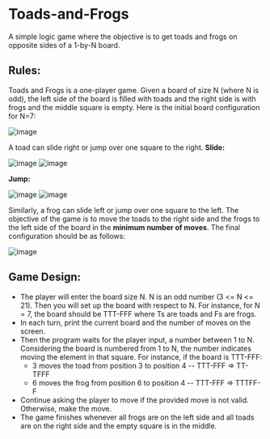 # Toads-and-Frogs
A simple logic game where the objective is to get toads and frogs on opposite sides of a 1-by-N board.

## Rules:
Toads and Frogs is a one-player game. Given a board of size N (where N is odd), the left side of the board is filled with toads and the right side is with frogs and the middle square is empty. Here is the initial board configuration for N=7:

![image](https://github.com/advious/Toads-and-Frogs/assets/122961412/5aca1162-df06-4173-8f5c-35d9a4ce0938)

A toad can slide right or jump over one square to the right.
**__Slide:__**

![image](https://github.com/advious/Toads-and-Frogs/assets/122961412/e0b5be4a-8261-458a-8108-d7a2a359d416)
![image](https://github.com/advious/Toads-and-Frogs/assets/122961412/e6639f07-4adb-44cc-8f45-21363bfe8666)

**__Jump:__**

![image](https://github.com/advious/Toads-and-Frogs/assets/122961412/cb2e6ef6-2b02-43a3-a87c-aedca8443044)
![image](https://github.com/advious/Toads-and-Frogs/assets/122961412/50ca7811-3203-453b-b08e-a6fa2a9ef6cc)

Similarly, a frog can slide left or jump over one square to the left.
The objective of the game is to move the toads to the right side and the frogs to the left side of the board in the __minimum number of moves__. The final configuration should be as follows:

![image](https://github.com/advious/Toads-and-Frogs/assets/122961412/a7d91441-840d-43d5-8ccd-f79c27899a7b)

## Game Design:
- The player will enter the board size N. N is an odd number (3 <= N <= 21). Then you will set up the board with respect to N. For instance, for N = 7, the board should be TTT-FFF where Ts are toads and Fs are frogs.
- In each turn, print the current board and the number of moves on the screen.
- Then the program waits for the player input, a number between 1 to N. Considering the board is numbered from 1 to N, the number indicates moving the element in that square. For instance, if the board is TTT-FFF:
  + 3 moves the toad from position 3 to position 4 -- TTT-FFF => TT-TFFF
  + 6 moves the frog from position 6 to position 4 -- TTT-FFF => TTTFF-F
- Continue asking the player to move if the provided move is not valid. Otherwise, make the move.
- The game finishes whenever all frogs are on the left side and all toads are on the right side and the empty square is in the middle.
